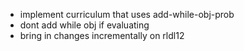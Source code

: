 * implement curriculum that uses add-while-obj-prob
* dont add while obj if evaluating
* bring in changes incrementally on rldl12